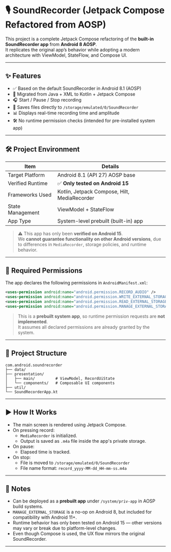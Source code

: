 # 🎙️ SoundRecorder (Jetpack Compose Refactored from AOSP)

This project is a complete Jetpack Compose refactoring of the **built-in SoundRecorder app** from **Android 8 AOSP**.  
It replicates the original app’s behavior while adopting a modern architecture with ViewModel, StateFlow, and Compose UI.

---

## ✨ Features

- ✅ Based on the default SoundRecorder in Android 8.1 (AOSP)
- 🧱 Migrated from Java + XML to Kotlin + Jetpack Compose
- 🎧 Start / Pause / Stop recording
- 💾 Saves files directly to `/storage/emulated/0/SoundRecorder`
- 📊 Displays real-time recording time and amplitude
- 🛠 No runtime permission checks (intended for pre-installed system app)

---

## 🛠 Project Environment

| Item                  | Details                                    |
|-----------------------|---------------------------------------------|
| Target Platform       | Android 8.1 (API 27) AOSP base              |
| Verified Runtime      | ✅ **Only tested on Android 15**            |
| Frameworks Used       | Kotlin, Jetpack Compose, Hilt, MediaRecorder |
| State Management      | ViewModel + StateFlow                       |
| App Type              | System-level prebuilt (built-in) app        |

> ⚠️ This app has only been **verified on Android 15**.  
> We **cannot guarantee functionality on other Android versions**, due to differences in `MediaRecorder`, storage policies, and runtime behavior.

---

## 🔐 Required Permissions

The app declares the following permissions in `AndroidManifest.xml`:

```xml
<uses-permission android:name="android.permission.RECORD_AUDIO" />
<uses-permission android:name="android.permission.WRITE_EXTERNAL_STORAGE"/>
<uses-permission android:name="android.permission.READ_EXTERNAL_STORAGE"/>
<uses-permission android:name="android.permission.MANAGE_EXTERNAL_STORAGE" />
```

> This is a **prebuilt system app**, so runtime permission requests are **not implemented**.  
> It assumes all declared permissions are already granted by the system.

---

## 📂 Project Structure

```
com.android.soundrecorder
├── data/
├── presentation/
│   ├── main/         # ViewModel, RecordUiState
│   └── components/   # Composable UI components
├── util/
└── SoundRecorderApp.kt
```

---

## ▶️ How It Works

- The main screen is rendered using Jetpack Compose.
- On pressing record:
  - `MediaRecorder` is initialized.
  - Output is saved as `.m4a` file inside the app's private storage.
- On pause:
  - Elapsed time is tracked.
- On stop:
  - File is moved to `/storage/emulated/0/SoundRecorder`
  - File name format: `record_yyyy-MM-dd_HH-mm-ss.m4a`

---

## 📌 Notes

- Can be deployed as a **prebuilt app** under `/system/priv-app` in AOSP build systems.
- `MANAGE_EXTERNAL_STORAGE` is a no-op on Android 8, but included for compatibility with Android 11+.
- Runtime behavior has only been tested on Android 15 — other versions may vary or break due to platform-level changes.
- Even though Compose is used, the UX flow mirrors the original SoundRecorder.

---
